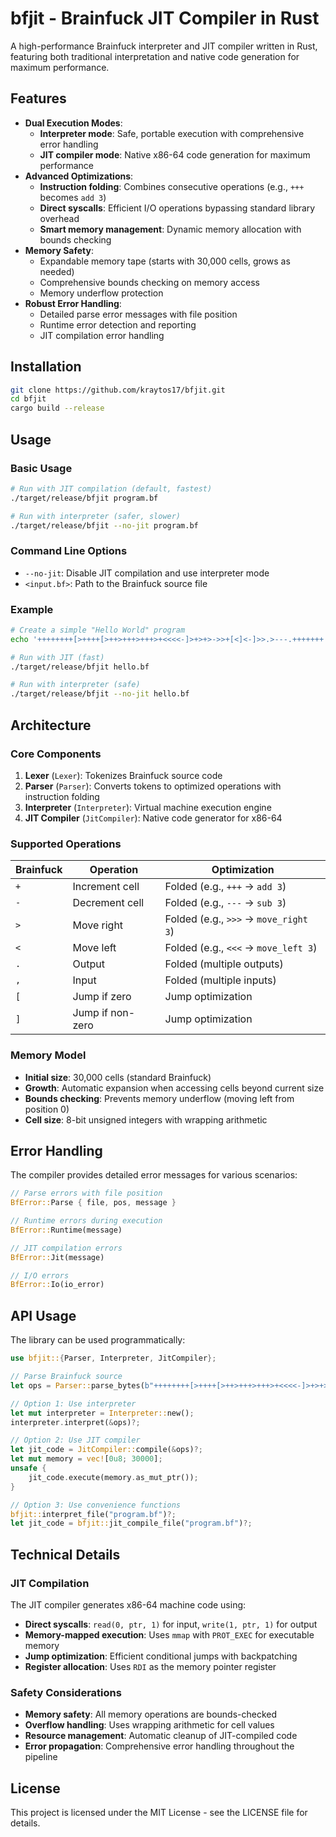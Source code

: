 # bfjit - Brainfuck JIT Compiler in Rust

A high-performance Brainfuck interpreter and JIT compiler written in Rust, featuring both traditional interpretation and native code generation for maximum performance.

## Features

- **Dual Execution Modes**:
  - **Interpreter mode**: Safe, portable execution with comprehensive error handling
  - **JIT compiler mode**: Native x86-64 code generation for maximum performance
- **Advanced Optimizations**:
  - **Instruction folding**: Combines consecutive operations (e.g., `+++` becomes `add 3`)
  - **Direct syscalls**: Efficient I/O operations bypassing standard library overhead
  - **Smart memory management**: Dynamic memory allocation with bounds checking
- **Memory Safety**:
  - Expandable memory tape (starts with 30,000 cells, grows as needed)
  - Comprehensive bounds checking on memory access
  - Memory underflow protection
- **Robust Error Handling**:
  - Detailed parse error messages with file position
  - Runtime error detection and reporting
  - JIT compilation error handling

## Installation

```bash
git clone https://github.com/kraytos17/bfjit.git
cd bfjit
cargo build --release
```

## Usage

### Basic Usage

```bash
# Run with JIT compilation (default, fastest)
./target/release/bfjit program.bf

# Run with interpreter (safer, slower)
./target/release/bfjit --no-jit program.bf
```

### Command Line Options

- `--no-jit`: Disable JIT compilation and use interpreter mode
- `<input.bf>`: Path to the Brainfuck source file

### Example

```bash
# Create a simple "Hello World" program
echo '++++++++[>++++[>++>+++>+++>+<<<<-]>+>+>->>+[<]<-]>>.>---.+++++++..+++.>>.<-.<.+++.------.--------.>>+.>++.' > hello.bf

# Run with JIT (fast)
./target/release/bfjit hello.bf

# Run with interpreter (safe)
./target/release/bfjit --no-jit hello.bf
```

## Architecture

### Core Components

1. **Lexer** (`Lexer`): Tokenizes Brainfuck source code
2. **Parser** (`Parser`): Converts tokens to optimized operations with instruction folding
3. **Interpreter** (`Interpreter`): Virtual machine execution engine
4. **JIT Compiler** (`JitCompiler`): Native code generator for x86-64

### Supported Operations

| Brainfuck | Operation | Optimization |
|-----------|-----------|--------------|
| `+` | Increment cell | Folded (e.g., `+++` → `add 3`) |
| `-` | Decrement cell | Folded (e.g., `---` → `sub 3`) |
| `>` | Move right | Folded (e.g., `>>>` → `move_right 3`) |
| `<` | Move left | Folded (e.g., `<<<` → `move_left 3`) |
| `.` | Output | Folded (multiple outputs) |
| `,` | Input | Folded (multiple inputs) |
| `[` | Jump if zero | Jump optimization |
| `]` | Jump if non-zero | Jump optimization |

### Memory Model

- **Initial size**: 30,000 cells (standard Brainfuck)
- **Growth**: Automatic expansion when accessing cells beyond current size
- **Bounds checking**: Prevents memory underflow (moving left from position 0)
- **Cell size**: 8-bit unsigned integers with wrapping arithmetic

## Error Handling

The compiler provides detailed error messages for various scenarios:

```rust
// Parse errors with file position
BfError::Parse { file, pos, message }

// Runtime errors during execution
BfError::Runtime(message)

// JIT compilation errors
BfError::Jit(message)

// I/O errors
BfError::Io(io_error)
```

## API Usage

The library can be used programmatically:

```rust
use bfjit::{Parser, Interpreter, JitCompiler};

// Parse Brainfuck source
let ops = Parser::parse_bytes(b"++++++++[>++++[>++>+++>+++>+<<<<-]>+>+>->>+[<]<-]>>.>---.+++++++..+++.>>.<-.<.+++.------.--------.>>+.>++.", "hello.bf".to_string())?;

// Option 1: Use interpreter
let mut interpreter = Interpreter::new();
interpreter.interpret(&ops)?;

// Option 2: Use JIT compiler
let jit_code = JitCompiler::compile(&ops)?;
let mut memory = vec![0u8; 30000];
unsafe {
    jit_code.execute(memory.as_mut_ptr());
}

// Option 3: Use convenience functions
bfjit::interpret_file("program.bf")?;
let jit_code = bfjit::jit_compile_file("program.bf")?;
```

## Technical Details

### JIT Compilation

The JIT compiler generates x86-64 machine code using:
- **Direct syscalls**: `read(0, ptr, 1)` for input, `write(1, ptr, 1)` for output
- **Memory-mapped execution**: Uses `mmap` with `PROT_EXEC` for executable memory
- **Jump optimization**: Efficient conditional jumps with backpatching
- **Register allocation**: Uses `RDI` as the memory pointer register

### Safety Considerations

- **Memory safety**: All memory operations are bounds-checked
- **Overflow handling**: Uses wrapping arithmetic for cell values
- **Resource management**: Automatic cleanup of JIT-compiled code
- **Error propagation**: Comprehensive error handling throughout the pipeline

## License

This project is licensed under the MIT License - see the LICENSE file for details.
